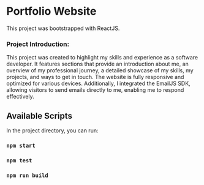 # Portfolio Website

This project was bootstrapped with ReactJS.

### Project Introduction: 

This project was created to highlight my skills and experience as a software developer. It features sections that provide an introduction about me, an overview of my professional journey, a detailed showcase of my skills, my projects, and ways to get in touch. The website is fully responsive and optimized for various devices. Additionally, I integrated the EmailJS SDK, allowing visitors to send emails directly to me, enabling me to respond effectively.

## Available Scripts

In the project directory, you can run:

### `npm start`

### `npm test`

### `npm run build`

